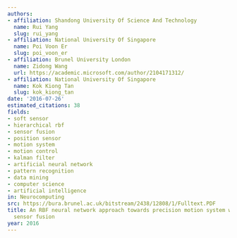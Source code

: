 ```yaml
---
authors:
- affiliation: Shandong University Of Science And Technology
  name: Rui Yang
  slug: rui_yang
- affiliation: National University Of Singapore
  name: Poi Voon Er
  slug: poi_voon_er
- affiliation: Brunel University London
  name: Zidong Wang
  url: https://academic.microsoft.com/author/2104171312/
- affiliation: National University Of Singapore
  name: Kok Kiong Tan
  slug: kok_kiong_tan
date: '2016-07-26'
estimated_citations: 38
fields:
- soft sensor
- hierarchical rbf
- sensor fusion
- position sensor
- motion system
- motion control
- kalman filter
- artificial neural network
- pattern recognition
- data mining
- computer science
- artificial intelligence
in: Neurocomputing
src: https://bura.brunel.ac.uk/bitstream/2438/12808/1/Fulltext.PDF
title: An RBF neural network approach towards precision motion system with selective
  sensor fusion
year: 2016
---
```

